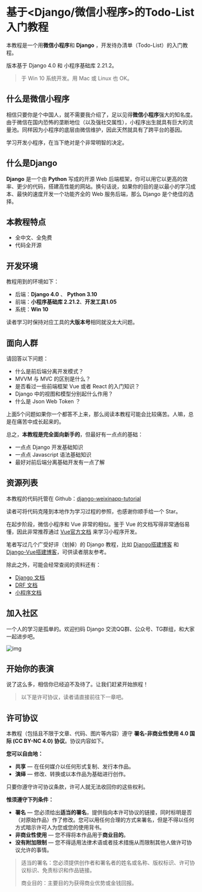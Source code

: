 # 基于<Django/微信小程序>的Todo-List入门教程

本教程是一个用**微信小程序**和 **Django** ，开发待办清单（Todo-List）的入门教程。

版本基于 Django 4.0 和 小程序基础库 2.21.2。

> 于 Win 10 系统开发。用 Mac 或 Linux 也 OK。

## 什么是微信小程序

相信只要你是个中国人，就不需要我介绍了，足以见得**微信小程序**强大的知名度。由于微信在国内恐怖的垄断地位（以及强社交属性），小程序出生就具有巨大的流量池。同样因为小程序的底层由微信维护，因此天然就具有了跨平台的基因。

学习开发小程序，在当下绝对是个非常明智的决定。

## 什么是Django

**Django** 是一个由 **Python** 写成的开源 Web 后端框架，你可以用它以更高的效率、更少的代码，搭建高性能的网站。换句话说，如果你的目的是以最小的学习成本、最快的速度开发一个功能齐全的 Web 服务后端，那么 Django 是个绝佳的选择。

## 本教程特点

- 全中文、全免费
- 代码全开源

## 开发环境

教程用到的环境如下：

- 后端：**Django 4.0** 、 **Python 3.10**
- 前端：**小程序基础库 2.21.2**、**开发工具1.05**
- 系统：**Win 10**

读者学习时保持对应工具的**大版本号**相同就没太大问题。

## 面向人群

请回答以下问题：

- 什么是前后端分离开发模式？
- MVVM 与 MVC 的区别是什么？
- 是否看过一些前端框架 Vue 或者 React 的入门知识？
- Django 中的视图和模型分别起什么作用？
- 什么是 Json Web Token ？

上面5个问题如果你一个都答不上来，那么阅读本教程可能会比较痛苦。人嘛，总是在痛苦中成长起来的。

总之，**本教程是完全面向新手的**，但最好有一点点的基础：

- 一点点 Django 开发基础知识
- 一点点 Javascript 语法基础知识
- 最好对前后端分离基础开发有一点了解

## 资源列表

本教程的代码托管在 Github：[django-weixinapp-tutorial](https://github.com/stacklens/django-weixinapp-tutorial)

读者可将代码克隆到本地作为学习过程的参照，也感谢你顺手给一个 Star。

在起步阶段，微信小程序和 Vue 非常的相似。鉴于 Vue 的文档写得非常通俗易懂，因此非常推荐通过 [Vue官方文档](https://cn.vuejs.org/index.html) 来学习小程序开发。

笔者写过几个广受好评（划掉）的 Django 教程，比如 [Django搭建博客](https://www.dusaiphoto.com/article/2/) 和 [Django-Vue搭建博客](https://www.dusaiphoto.com/article/103/)，可供读者朋友参考。

除此之外，可能会经常查阅的资料还有：

- [Django 文档](https://www.djangoproject.com/)
- [DRF 文档](https://www.django-rest-framework.org/)
- [小程序文档](https://developers.weixin.qq.com/miniprogram/dev/framework/)

## 加入社区

一个人的学习是孤单的。欢迎扫码 Django 交流QQ群、公众号、TG群组，和大家一起进步吧。

![img](https://blog.dusaiphoto.com/QR-0608.jpg)

## 开始你的表演

说了这么多，相信你已经迫不及待了。让我们赶紧开始旅程！

> 以下是许可协议，读者请直接前往下一章吧。

## 许可协议

本教程（包括且不限于文章、代码、图片等内容）遵守 **署名-非商业性使用 4.0 国际 (CC BY-NC 4.0) 协议**。协议内容如下。

**您可以自由地：**

- **共享** — 在任何媒介以任何形式复制、发行本作品。
- **演绎** — 修改、转换或以本作品为基础进行创作。

只要你遵守许可协议条款，许可人就无法收回你的这些权利。

**惟须遵守下列条件：**

- **署名** — 您必须给出**适当的署名**，提供指向本许可协议的链接，同时标明是否（对原始作品）作了修改。您可以用任何合理的方式来署名，但是不得以任何方式暗示许可人为您或您的使用背书。
- **非商业性使用** — 您不得将本作品用于**商业目的**。
- **没有附加限制** — 您不得适用法律术语或者技术措施从而限制其他人做许可协议允许的事情。

> 适当的署名：您必须提供创作者和署名者的姓名或名称、版权标识、许可协议标识、免责标识和作品链接。
>
> 商业目的：主要目的为获得商业优势或金钱回报。

